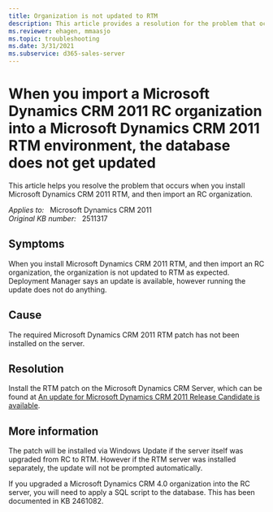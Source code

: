 ```yaml
---
title: Organization is not updated to RTM
description: This article provides a resolution for the problem that occurs when you install Microsoft Dynamics CRM 2011 RTM, and then import an RC organization.
ms.reviewer: ehagen, mmaasjo
ms.topic: troubleshooting
ms.date: 3/31/2021
ms.subservice: d365-sales-server
---
```

# When you import a Microsoft Dynamics CRM 2011 RC organization into a Microsoft Dynamics CRM 2011 RTM environment, the database does not get updated

This article helps you resolve the problem that occurs when you install Microsoft Dynamics CRM 2011 RTM, and then import an RC organization.

_Applies to:_ &nbsp; Microsoft Dynamics CRM 2011  
_Original KB number:_ &nbsp; 2511317

## Symptoms

When you install Microsoft Dynamics CRM 2011 RTM, and then import an RC organization, the organization is not updated to RTM as expected. Deployment Manager says an update is available, however running the update does not do anything.

## Cause

The required Microsoft Dynamics CRM 2011 RTM patch has not been installed on the server.

## Resolution

Install the RTM patch on the Microsoft Dynamics CRM Server, which can be found at [An update for Microsoft Dynamics CRM 2011 Release Candidate is available](https://support.microsoft.com/help/2461082).

## More information

The patch will be installed via Windows Update if the server itself was upgraded from RC to RTM. However if the RTM server was installed separately, the update will not be prompted automatically.

If you upgraded a Microsoft Dynamics CRM 4.0 organization into the RC server, you will need to apply a SQL script to the database. This has been documented in KB 2461082.
